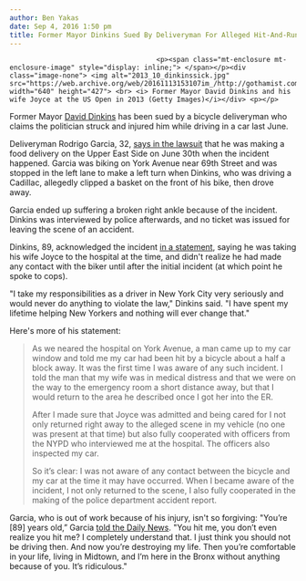 ```yaml
---
author: Ben Yakas
date: Sep 4, 2016 1:50 pm
title: Former Mayor Dinkins Sued By Deliveryman For Alleged Hit-And-Run Incident
---
```


	
										<p><span class="mt-enclosure mt-enclosure-image" style="display: inline;"> </span></p><div class="image-none"> <img alt="2013_10_dinkinssick.jpg" src="https://web.archive.org/web/20161113153107im_/http://gothamist.com/attachments/jen/2013_10_dinkinssick.jpg" width="640" height="427"> <br> <i> Former Mayor David Dinkins and his wife Joyce at the US Open in 2013 (Getty Images)</i></div> <p></p>

<p>Former Mayor <a href="https://web.archive.org/web/20161113153107/http://gothamist.com/tags/DavidDinkins">David Dinkins</a> has been sued by a bicycle deliveryman who claims the politician struck and injured him while driving in a car last June.</p>

<p>Deliveryman Rodrigo Garcia, 32, <a href="https://web.archive.org/web/20161113153107/http://www.nytimes.com/2016/09/04/nyregion/deliveryman-in-collision-with-david-dinkinss-car-sues-ex-mayor.html">says in the lawsuit</a> that he was making a food delivery on the Upper East Side on June 30th when the incident happened. Garcia was biking on York Avenue near 69th Street and was stopped in the left lane to make a left turn when Dinkins, who was driving a Cadillac, allegedly clipped a basket on the front of his bike, then drove away. </p>

<p>Garcia ended up suffering a broken right ankle because of the incident. Dinkins was interviewed by police afterwards, and no ticket was issued for leaving the scene of an accident.</p>

<p>Dinkins, 89, acknowledged the incident <a href="https://web.archive.org/web/20161113153107/http://nypost.com/2016/09/03/dinkins-says-he-was-driving-wife-to-hospital-during-bicyclist-hit-and-run/">in a statement</a>, saying he was taking his wife Joyce to the hospital at the time, and didn&apos;t realize he had made any contact with the biker until after the initial incident (at which point he spoke to cops).</p>

<p>&quot;I take my responsibilities as a driver in New York City very seriously and would never do anything to violate the law,&quot; Dinkins said. &quot;I have spent my lifetime helping New Yorkers and nothing will ever change that.&quot;</p>

<p>Here&apos;s more of his statement:</p>

<blockquote>As we neared the hospital on York Avenue, a man came up to my car window and told me my car had been hit by a bicycle about a half a block away. It was the first time I was aware of any such incident. I told the man that my wife was in medical distress and that we were on the way to the emergency room a short distance away, but that I would return to the area he described once I got her into the ER.

<p>After I made sure that Joyce was admitted and being cared for I not only returned right away to the alleged scene in my vehicle (no one was present at that time) but also fully cooperated with officers from the NYPD who interviewed me at the hospital. The officers also inspected my car.</p>

<p>So it&#x2019;s clear: I was not aware of any contact between the bicycle and my car at the time it may have occurred. When I became aware of the incident, I not only returned to the scene, I also fully cooperated in the making of the police department accident report.</p></blockquote><p></p>

<p>Garcia, who is out of work because of his injury, isn&apos;t so forgiving: &quot;You&#x2019;re [89] years old,&#x201D; Garcia <a href="https://web.archive.org/web/20161113153107/http://www.nydailynews.com/new-york/dinkins-returned-scene-learned-hit-cyclist-article-1.2776908">told the Daily News</a>. &quot;You hit me, you don&#x2019;t even realize you hit me? I completely understand that. I just think you should not be driving then. And now you&#x2019;re destroying my life. Then you&#x2019;re comfortable in your life, living in Midtown, and I&#x2019;m here in the Bronx without anything because of you. It&#x2019;s ridiculous.&quot;<br>
</p>					
										
									
				